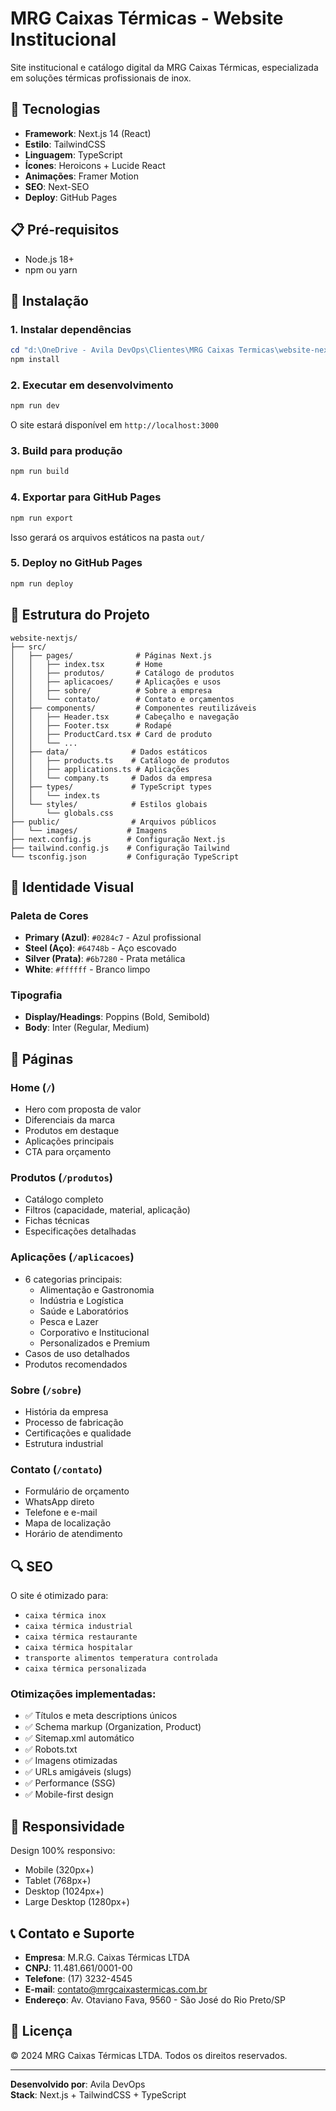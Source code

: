 # MRG Caixas Térmicas - Website Institucional

Site institucional e catálogo digital da MRG Caixas Térmicas, especializada em soluções térmicas profissionais de inox.

## 🚀 Tecnologias

- **Framework**: Next.js 14 (React)
- **Estilo**: TailwindCSS
- **Linguagem**: TypeScript
- **Ícones**: Heroicons + Lucide React
- **Animações**: Framer Motion
- **SEO**: Next-SEO
- **Deploy**: GitHub Pages

## 📋 Pré-requisitos

- Node.js 18+ 
- npm ou yarn

## 🔧 Instalação

### 1. Instalar dependências

```powershell
cd "d:\OneDrive - Avila DevOps\Clientes\MRG Caixas Termicas\website-nextjs"
npm install
```

### 2. Executar em desenvolvimento

```powershell
npm run dev
```

O site estará disponível em `http://localhost:3000`

### 3. Build para produção

```powershell
npm run build
```

### 4. Exportar para GitHub Pages

```powershell
npm run export
```

Isso gerará os arquivos estáticos na pasta `out/`

### 5. Deploy no GitHub Pages

```powershell
npm run deploy
```

## 📁 Estrutura do Projeto

```
website-nextjs/
├── src/
│   ├── pages/              # Páginas Next.js
│   │   ├── index.tsx       # Home
│   │   ├── produtos/       # Catálogo de produtos
│   │   ├── aplicacoes/     # Aplicações e usos
│   │   ├── sobre/          # Sobre a empresa
│   │   └── contato/        # Contato e orçamentos
│   ├── components/         # Componentes reutilizáveis
│   │   ├── Header.tsx      # Cabeçalho e navegação
│   │   ├── Footer.tsx      # Rodapé
│   │   ├── ProductCard.tsx # Card de produto
│   │   └── ...
│   ├── data/              # Dados estáticos
│   │   ├── products.ts    # Catálogo de produtos
│   │   ├── applications.ts # Aplicações
│   │   └── company.ts     # Dados da empresa
│   ├── types/             # TypeScript types
│   │   └── index.ts
│   └── styles/            # Estilos globais
│       └── globals.css
├── public/                # Arquivos públicos
│   └── images/           # Imagens
├── next.config.js        # Configuração Next.js
├── tailwind.config.js    # Configuração Tailwind
└── tsconfig.json         # Configuração TypeScript
```

## 🎨 Identidade Visual

### Paleta de Cores

- **Primary (Azul)**: `#0284c7` - Azul profissional
- **Steel (Aço)**: `#64748b` - Aço escovado
- **Silver (Prata)**: `#6b7280` - Prata metálica
- **White**: `#ffffff` - Branco limpo

### Tipografia

- **Display/Headings**: Poppins (Bold, Semibold)
- **Body**: Inter (Regular, Medium)

## 📄 Páginas

### Home (`/`)
- Hero com proposta de valor
- Diferenciais da marca
- Produtos em destaque
- Aplicações principais
- CTA para orçamento

### Produtos (`/produtos`)
- Catálogo completo
- Filtros (capacidade, material, aplicação)
- Fichas técnicas
- Especificações detalhadas

### Aplicações (`/aplicacoes`)
- 6 categorias principais:
  - Alimentação e Gastronomia
  - Indústria e Logística
  - Saúde e Laboratórios
  - Pesca e Lazer
  - Corporativo e Institucional
  - Personalizados e Premium
- Casos de uso detalhados
- Produtos recomendados

### Sobre (`/sobre`)
- História da empresa
- Processo de fabricação
- Certificações e qualidade
- Estrutura industrial

### Contato (`/contato`)
- Formulário de orçamento
- WhatsApp direto
- Telefone e e-mail
- Mapa de localização
- Horário de atendimento

## 🔍 SEO

O site é otimizado para:

- `caixa térmica inox`
- `caixa térmica industrial`
- `caixa térmica restaurante`
- `caixa térmica hospitalar`
- `transporte alimentos temperatura controlada`
- `caixa térmica personalizada`

### Otimizações implementadas:

- ✅ Títulos e meta descriptions únicos
- ✅ Schema markup (Organization, Product)
- ✅ Sitemap.xml automático
- ✅ Robots.txt
- ✅ Imagens otimizadas
- ✅ URLs amigáveis (slugs)
- ✅ Performance (SSG)
- ✅ Mobile-first design

## 📱 Responsividade

Design 100% responsivo:
- Mobile (320px+)
- Tablet (768px+)
- Desktop (1024px+)
- Large Desktop (1280px+)

## 📞 Contato e Suporte

- **Empresa**: M.R.G. Caixas Térmicas LTDA
- **CNPJ**: 11.481.661/0001-00
- **Telefone**: (17) 3232-4545
- **E-mail**: contato@mrgcaixastermicas.com.br
- **Endereço**: Av. Otaviano Fava, 9560 - São José do Rio Preto/SP

## 📝 Licença

© 2024 MRG Caixas Térmicas LTDA. Todos os direitos reservados.

---

**Desenvolvido por**: Avila DevOps  
**Stack**: Next.js + TailwindCSS + TypeScript
